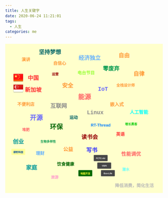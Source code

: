 ```yaml
---
title: 人生关键字
date: 2020-06-24 11:21:01
tags:
  - 人生
categories: me
---
```


![](/images/my-keyword.png)